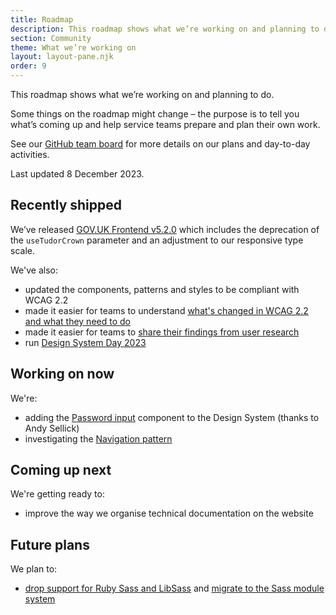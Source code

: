 ```yaml
---
title: Roadmap
description: This roadmap shows what we’re working on and planning to do.
section: Community
theme: What we’re working on
layout: layout-pane.njk
order: 9
---
```


This roadmap shows what we’re working on and planning to do.

Some things on the roadmap might change – the purpose is to tell you what’s coming up and help service teams prepare and plan their own work.

See our [GitHub team board](https://github.com/orgs/alphagov/projects/53) for more details on our plans and day-to-day activities.

Last updated 8 December 2023.

## Recently shipped

We’ve released [GOV.UK Frontend v5.2.0](https://github.com/alphagov/govuk-frontend/releases/tag/v5.2.0) which includes the deprecation of the `useTudorCrown` parameter and an adjustment to our responsive type scale.

We've also:

- updated the components, patterns and styles to be compliant with WCAG 2.2
- made it easier for teams to understand [what's changed in WCAG 2.2 and what they need to do](/accessibility/wcag-2.2)
- made it easier for teams to [share their findings from user research](/community/share-research-findings/)
- run [Design System Day 2023](/community/design-system-day/)

## Working on now

We're:

- adding the [Password input](https://github.com/alphagov/govuk-design-system-backlog/issues/240) component to the Design System (thanks to Andy Sellick)
- investigating the [Navigation pattern](https://github.com/alphagov/govuk-design-system-backlog/issues/76)

## Coming up next

We're getting ready to:

- improve the way we organise technical documentation on the website

## Future plans

We plan to:

- [drop support for Ruby Sass and LibSass](https://github.com/alphagov/govuk-frontend/issues/2637) and [migrate to the Sass module system](https://github.com/alphagov/govuk-frontend/issues/1791)
